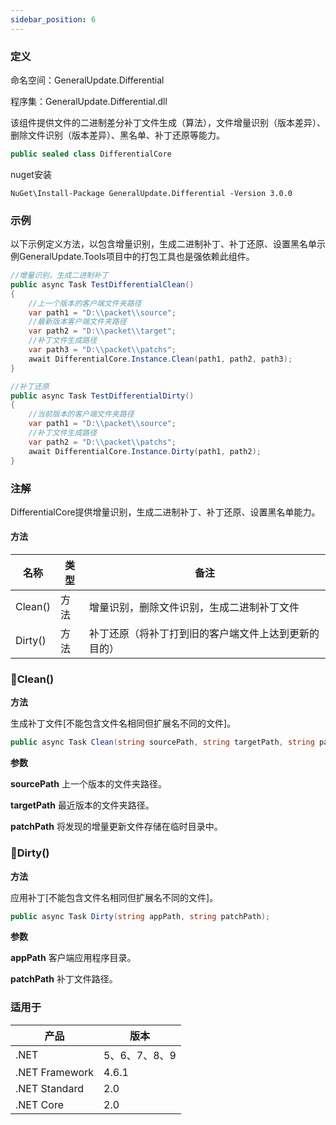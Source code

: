 ```yaml
---
sidebar_position: 6
---
```


### 定义

命名空间：GeneralUpdate.Differential

程序集：GeneralUpdate.Differential.dll



该组件提供文件的二进制差分补丁文件生成（算法），文件增量识别（版本差异）、删除文件识别（版本差异）、黑名单、补丁还原等能力。

```c#
public sealed class DifferentialCore
```

nuget安装

```shell
NuGet\Install-Package GeneralUpdate.Differential -Version 3.0.0
```



### 示例

以下示例定义方法，以包含增量识别，生成二进制补丁、补丁还原、设置黑名单示例GeneralUpdate.Tools项目中的打包工具也是强依赖此组件。

```c#
//增量识别，生成二进制补丁
public async Task TestDifferentialClean()
{
    //上一个版本的客户端文件夹路径
    var path1 = "D:\\packet\\source";
    //最新版本客户端文件夹路径
    var path2 = "D:\\packet\\target";
    //补丁文件生成路径
    var path3 = "D:\\packet\\patchs";
    await DifferentialCore.Instance.Clean(path1, path2, path3);
}

//补丁还原
public async Task TestDifferentialDirty()
{
    //当前版本的客户端文件夹路径
    var path1 = "D:\\packet\\source";
    //补丁文件生成路径
    var path2 = "D:\\packet\\patchs";
    await DifferentialCore.Instance.Dirty(path1, path2);
}
```



### 注解

DifferentialCore提供增量识别，生成二进制补丁、补丁还原、设置黑名单能力。

#### 方法

| 名称    | 类型 | 备注                                                 |
| ------- | ---- | ---------------------------------------------------- |
| Clean() | 方法 | 增量识别，删除文件识别，生成二进制补丁文件           |
| Dirty() | 方法 | 补丁还原（将补丁打到旧的客户端文件上达到更新的目的） |



### 🌼Clean()

**方法**

生成补丁文件[不能包含文件名相同但扩展名不同的文件]。

```c#
public async Task Clean(string sourcePath, string targetPath, string patchPath = null);
```

**参数**

**sourcePath** 上一个版本的文件夹路径。

**targetPath** 最近版本的文件夹路径。

**patchPath** 将发现的增量更新文件存储在临时目录中。



### 🌼Dirty()

**方法**

应用补丁[不能包含文件名相同但扩展名不同的文件]。

```c#
public async Task Dirty(string appPath, string patchPath);
```

**参数**

**appPath** 客户端应用程序目录。

**patchPath** 补丁文件路径。



### 适用于

| 产品           | 版本          |
| -------------- | ------------- |
| .NET           | 5、6、7、8、9 |
| .NET Framework | 4.6.1         |
| .NET Standard  | 2.0           |
| .NET Core      | 2.0           |